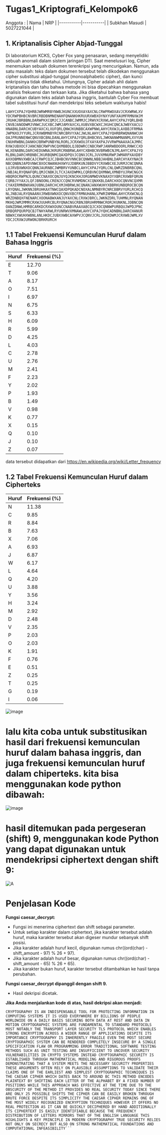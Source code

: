 # Tugas1_Kriptografi_Kelompok6
Anggota :
| Nama      | NRP        |
|-----------|-----------|
| Subkhan Masudi  | 5027221044 |

## 1. Kriptanalisis Cipher Abjad-Tunggal
Di laboratorium KCKS, Cyber Fox yang penasaran, sedang menyelidiki sebuah anomali dalam sistem jaringan DTI. Saat menelusuri log, Cipher menemukan sebuah dokumen terenkripsi yang mencurigakan. Namun, ada satu masalah: teks dalam dokumen tersebut telah dikodekan menggunakan cipher substitusi abjad-tunggal (monoalphabetic cipher), dan kunci enkripsinya tidak diketahui. Untungnya, Cipher adalah ahli dalam kriptanalisis dan tahu bahwa metode ini bisa dipecahkan menggunakan analisis frekuensi dan terkaan kata. Jika diketahui bahwa bahasa yang digunakan dalam teks adalah bahasa inggris, bantulah Cyber Fox membuat tabel substitusi huruf dan mendekripsi teks sebelum waktunya habis! 

```
LAHYCXPAJYQHRBJWRWMRBYNWBJKUNCXXUOXAYAXCNLCRWPRWOXAVJCRXWRWLXV
YDCRWPBHBCNVBRCRBDBNMNENAHFQNANKHKRUURXWBXOYNXYUNFXAUMFRMNXWJM
JRUHKJBRBBNLDARWPKXCQMJCJJCANBCJWMMJCJRWVXCRXWLAHYCXPAJYQRLBHB
CNVBJANODWMJVNWCJUCXBCJWMJAMYAXCXLXUBVXBCWXCJKUHCQNCAJWBYXACUJ
HNABNLDARCHCUBYAXCXLXUFQRLQNWJKUNBBCAXWPNWLAHYCRXWJLAXBBJFRMNA
JWPNXOJYYURLJCRXWBMNBYRCNRCBRVYXACJWLNLAHYCXPAJYQHRBRWQNANWCUH
OAJPRUNNENWCQNVXBCBNLDANLAHYCXPAJYQRLBHBCNVLJWKNANWMNANMLXVYUN
CNUHRWBNLDANKHJBRWPUNBYNLRORLJCRXWOUJFXAYAXPAJVVRWPNAAXACAJMRC
RXWJUBXOCFJANCNBCRWPVNCQXMBBDLQJBDWRCCNBCRWPJANRWBDOORLRNWCCXD
WLXENABNLDARCHEDUWNAJKRURCRNBRWLAHYCXBHBCNVBRWBCNJMLAHYCXPAJYQ
RLBNLDARCHRBNBCJKURBQNMCQAXDPQVJCQNVJCRLJUVXMNURWPJWMARPXAXDBY
AXXOBMNVXWBCAJCRWPCQJCJBHBCNVVNNCBCQNWNLNBBJAHBNLDARCHYAXYNACR
NBCQNBNJAPDVNWCBXOCNWANUHXWYUJDBRKUNJBBDVYCRXWBCXEJURMJCNCQNRA
LUJRVBXWNXOCQNNJAURNBCJWMBRVYUNBCLAHYCXPAJYQRLCNLQWRZDNBRBCQNL
JNBJALRYQNAFQRLQMJCNBKJLTCXJAXDWMKLCQRBVNCQXMNWLXMNBYUJRWCNGCK
HBQROCRWPNJLQUNCCNAXOCQNJUYQJKNCKHJORGNMWDVKNAXOYXBRCRXWBFQRUN
CQRBJYYAXJLQFJBNOONLCRENJCCQNCRVNMDNCXCQNXKBLDARCHXOCQNVNCQXMR
CYAXERMNBWXANJUBNLDARCHCXMJHBRWLNCQNANJANXWUHYXBBRKUNBQROCBCQN
LRYQNALJWKNNJBRUHKAXTNWCQAXDPQKADCNOXALNMNBYRCNRCBBRVYURLRCHCQ
NLJNBJALRYQNAANVJRWBXWNXOCQNVXBCFRMNUHANLXPWRINMNWLAHYCRXWCNLQ
WRZDNBQXFNENARCXOONABWXANJUYAXCNLCRXWJBRCLJWKNZDRLTUHMNLRYQNAN
MKHQJWMJMMRCRXWJUUHRCBLRYQNACNGCRBNJBRUHRMNWCRORJKUNKNLJDBNCQN
OANZDNWLHMRBCARKDCRXWXOUNCCNABVRAAXABCQJCXOCQNNWPURBQUJWPDJPNC
QRBQRPQURPQCBJTNHYARWLRYUNRWVXMNAWLAHYCXPAJYQHCADNBNLDARCHANUR
NBWXCXWUHXWBNLANLHKDCJUBXXWBCAXWPVJCQNVJCRLJUOXDWMJCRXWBJWMLXV
YDCJCRXWJURWONJBRKRURCH
```

## 1.1 Tabel Frekuensi Kemunculan Huruf dalam Bahasa Inggris

| Huruf | Frekuensi (%) |
|-------|---------------|
| E     | 12.70         |
| T     | 9.06          |
| A     | 8.17          |
| O     | 7.51          |
| I     | 6.97          |
| N     | 6.75          |
| S     | 6.33          |
| H     | 6.09          |
| R     | 5.99          |
| D     | 4.25          |
| L     | 4.03          |
| C     | 2.78          |
| U     | 2.76          |
| M     | 2.41          |
| F     | 2.23          |
| Y     | 2.02          |
| P     | 1.93          |
| B     | 1.49          |
| V     | 0.98          |
| K     | 0.77          |
| X     | 0.15          |
| Q     | 0.10          |
| J     | 0.10          |
| Z     | 0.07          |

data tersebut didapatkan dari https://en.wikipedia.org/wiki/Letter_frequency

## 1.2 Tabel Frekuensi Kemunculan Huruf dalam Cipherteks
| Huruf | Frekuensi (%) |
|-------|---------------|
| N     | 11.38         |
| C     | 9.85          |
| R     | 8.84          |
| B     | 7.63          |
| X     | 7.06          |
| A     | 6.93          |
| J     | 6.87          |
| W     | 6.17          |
| L     | 4.64          |
| Q     | 4.20          |
| U     | 3.88          |
| Y     | 3.56          |
| H     | 3.24          |
| M     | 2.92          |
| D     | 2.48          |
| V     | 2.35          |
| P     | 2.03          |
| O     | 2.03          |
| K     | 1.91          |
| F     | 0.76          |
| E     | 0.51          |
| Z     | 0.25          |
| T     | 0.25          |
| G     | 0.19          |
| I     | 0.06          |

![image](https://github.com/user-attachments/assets/9a3e4b50-4c67-417c-9b57-b13131bbbecc)

# lalu kita coba untuk substitusikan hasil dari frekuensi kemunculan huruf dalam bahasa inggris, dan juga frekuensi kemunculan huruf dalam chiperteks. kita bisa menggunakan kode python dibawah:
![image](https://github.com/user-attachments/assets/0598d47d-e195-4b4a-a228-65a3fb0769f8)



# hasil ditemukan pada pergeseran (shift) 9, menggunakan kode Python yang dapat digunakan untuk mendekripsi ciphertext dengan shift 9:
![A](https://github.com/user-attachments/assets/9277e5d7-eeaf-4534-b2fa-d2d90c787608)


# Penjelasan Kode
**Fungsi caesar_decrypt:**
- Fungsi ini menerima ciphertext dan shift sebagai parameter.
- Untuk setiap karakter dalam ciphertext, jika karakter tersebut adalah huruf, maka karakter tersebut akan digeser mundur sebanyak shift posisi.
- Jika karakter adalah huruf kecil, digunakan rumus chr((ord(char) - shift_amount - 97) % 26 + 97).
- Jika karakter adalah huruf besar, digunakan rumus chr((ord(char) - shift_amount - 65) % 26 + 65).
- Jika karakter bukan huruf, karakter tersebut ditambahkan ke hasil tanpa perubahan.

**Fungsi caesar_decrypt dipanggil dengan shift 9.**
- Hasil dekripsi dicetak.

**Jika Anda menjalankan kode di atas, hasil dekripsi akan menjadi:**
```
CRYPTOGRAPHY IS AN INDISPENSABLE TOOL FOR PROTECTING INFORMATION IN COMPUTING SYSTEMS IT IS USED EVERYWHERE BY BILLIONS OF PEOPLE WORLDWIDE ON A DAILY BASIS SECURING BOTH DATA AT REST AND DATA IN MOTION CRYPTOGRAPHIC SYSTEMS ARE FUNDAMENTAL TO STANDARD PROTOCOLS MOST NOTABLY THE TRANSPORT LAYER SECURITY TLS PROTOCOL WHICH ENABLES STRONG ENCRYPTION ACROSS A WIDER RANGE OF APPLICATIONS DESPITE ITS IMPORTANCE CRYPTOGRAPHY IS INHERENTLY FRAGILE EVEN THE MOST SECURE CRYPTOGRAPHIC SYSTEM CAN BE RENDERED COMPLETELY INSECURE BY A SINGLE SPECIFICATION FLAW OR PROGRAMMING ERROR TRADITIONAL SOFTWARE TESTING METHODS SUCH AS UNIT TESTING ARE INSUFFICIENT TO UNCOVER SECURITY VULNERABILITIES IN CRYPTO SYSTEMS INSTEAD CRYPTOGRAPHIC SECURITY IS ESTABLISHED THROUGH MATHEMATICAL MODELING AND RIGOROUS PROOFS DEMONSTRATING THAT A SYSTEM MEETS THE NECESSARY SECURITY PROPERTIES THESE ARGUMENTS OFTEN RELY ON PLAUSIBLE ASSUMPTIONS TO VALIDATE THEIR CLAIMS ONE OF THE EARLIEST AND SIMPLEST CRYPTOGRAPHIC TECHNIQUES IS THE CAESAR CIPHER WHICH DATES BACK TO AROUND BC THIS METHOD ENCODES PLAINTEXT BY SHIFTING EACH LETTER OF THE ALPHABET BY A FIXED NUMBER OF POSITIONS WHILE THIS APPROACH WAS EFFECTIVE AT THE TIME DUE TO THE OBSCURITY OF THE METHOD IT PROVIDES NO REAL SECURITY TODAY SINCE THERE ARE ONLY 25 POSSIBLE SHIFTS THE CIPHER CAN BE EASILY BROKEN THROUGH BRUTE FORCE DESPITE ITS SIMPLICITY THE CAESAR CIPHER REMAINS ONE OF THE MOST WIDELY RECOGNIZED ENCRYPTION TECHNIQUES HOWEVER IT OFFERS NO REAL PROTECTION AS IT CAN BE QUICKLY DECIPHERED BY HAND ADDITIONALLY ITS CIPHERTEXT IS EASILY IDENTIFIABLE BECAUSE THE FREQUENCY DISTRIBUTION OF LETTERS MIRRORS THAT OF THE ENGLISH LANGUAGE THIS HIGHLIGHTS A KEY PRINCIPLE IN MODERN CRYPTOGRAPHY TRUE SECURITY RELIES NOT ONLY ON SECRECY BUT ALSO ON STRONG MATHEMATICAL FOUNDATIONS AND COMPUTATIONAL INFEASIBILITY```
